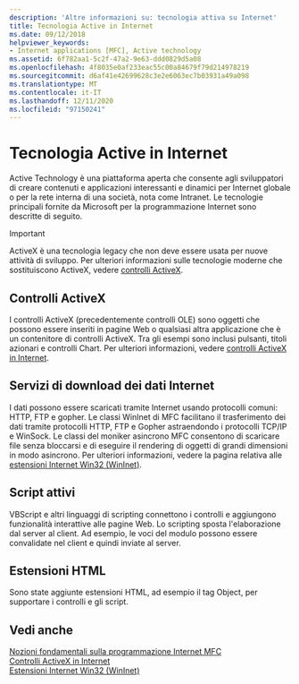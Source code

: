 ```yaml
---
description: 'Altre informazioni su: tecnologia attiva su Internet'
title: Tecnologia Active in Internet
ms.date: 09/12/2018
helpviewer_keywords:
- Internet applications [MFC], Active technology
ms.assetid: 6f782aa1-5c2f-47a2-9e63-ddd0829d5a08
ms.openlocfilehash: 4f8035e0af233eac55c00a84679f79d214978219
ms.sourcegitcommit: d6af41e42699628c3e2e6063ec7b03931a49a098
ms.translationtype: MT
ms.contentlocale: it-IT
ms.lasthandoff: 12/11/2020
ms.locfileid: "97150241"
---
```

# <a name="active-technology-on-the-internet"></a>Tecnologia Active in Internet

Active Technology è una piattaforma aperta che consente agli sviluppatori di creare contenuti e applicazioni interessanti e dinamici per Internet globale o per la rete interna di una società, nota come Intranet. Le tecnologie principali fornite da Microsoft per la programmazione Internet sono descritte di seguito.

>[!IMPORTANT]
> ActiveX è una tecnologia legacy che non deve essere usata per nuove attività di sviluppo. Per ulteriori informazioni sulle tecnologie moderne che sostituiscono ActiveX, vedere [controlli ActiveX](activex-controls.md).

## <a name="activex-controls"></a>Controlli ActiveX

I controlli ActiveX (precedentemente controlli OLE) sono oggetti che possono essere inseriti in pagine Web o qualsiasi altra applicazione che è un contenitore di controlli ActiveX. Tra gli esempi sono inclusi pulsanti, titoli azionari e controlli Chart. Per ulteriori informazioni, vedere [controlli ActiveX in Internet](activex-controls-on-the-internet.md).

## <a name="internet-data-download-services"></a>Servizi di download dei dati Internet

I dati possono essere scaricati tramite Internet usando protocolli comuni: HTTP, FTP e gopher. Le classi WinInet di MFC facilitano il trasferimento dei dati tramite protocolli HTTP, FTP e Gopher astraendondo i protocolli TCP/IP e WinSock. Le classi del moniker asincrono MFC consentono di scaricare file senza bloccarsi e di eseguire il rendering di oggetti di grandi dimensioni in modo asincrono. Per ulteriori informazioni, vedere la pagina relativa alle [estensioni Internet Win32 (WinInet)](win32-internet-extensions-wininet.md).

## <a name="active-scripts"></a>Script attivi

VBScript e altri linguaggi di scripting connettono i controlli e aggiungono funzionalità interattive alle pagine Web. Lo scripting sposta l'elaborazione dal server al client. Ad esempio, le voci del modulo possono essere convalidate nel client e quindi inviate al server.

## <a name="html-extensions"></a>Estensioni HTML

Sono state aggiunte estensioni HTML, ad esempio il tag Object, per supportare i controlli e gli script.

## <a name="see-also"></a>Vedi anche

[Nozioni fondamentali sulla programmazione Internet MFC](mfc-internet-programming-basics.md)<br/>
[Controlli ActiveX in Internet](activex-controls-on-the-internet.md)<br/>
[Estensioni Internet Win32 (WinInet)](win32-internet-extensions-wininet.md)
